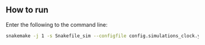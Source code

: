 ## How to run
Enter the following to the command line:
```bash
snakemake -j 1 -s Snakefile_sim --configfile config.simulations_clock.yaml
```